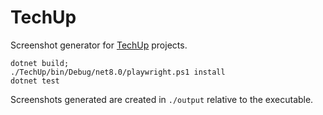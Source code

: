 # TechUp

Screenshot generator for [TechUp](https://techup.live) projects.

```shell
dotnet build;
./TechUp/bin/Debug/net8.0/playwright.ps1 install
dotnet test
```

Screenshots generated are created in `./output` relative to the executable.